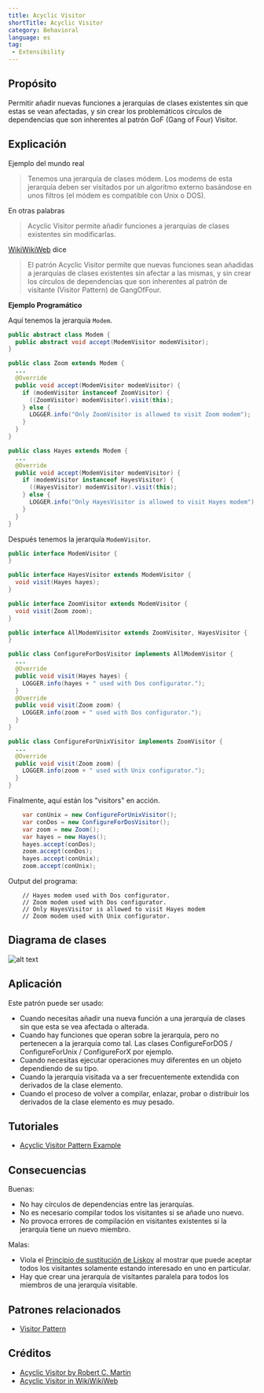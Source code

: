 ```yaml
---
title: Acyclic Visitor
shortTitle: Acyclic Visitor
category: Behavioral
language: es
tag:
 - Extensibility
---
```


## Propósito

Permitir añadir nuevas funciones a jerarquías de clases existentes sin que estas se vean afectadas, y sin crear los problemáticos círculos de dependencias que son inherentes al patrón GoF (Gang of Four) Visitor.

## Explicación

Ejemplo del mundo real

> Tenemos una jerarquía de clases módem. Los modems de esta jerarquía deben ser visitados por un algoritmo externo basándose en unos filtros (el módem es compatible con Unix o DOS).

En otras palabras

> Acyclic Visitor permite añadir funciones a jerarquías de clases existentes sin modificarlas.

[WikiWikiWeb](https://wiki.c2.com/?AcyclicVisitor) dice

> El patrón Acyclic Visitor permite que nuevas funciones sean añadidas a jerarquías de clases existentes sin afectar a las mismas, y sin crear los círculos de dependencias que son inherentes al patrón de visitante (Visitor Pattern) de GangOfFour.

**Ejemplo Programático**

Aquí tenemos la jerarquía `Modem`.

```java
public abstract class Modem {
  public abstract void accept(ModemVisitor modemVisitor);
}

public class Zoom extends Modem {
  ...
  @Override
  public void accept(ModemVisitor modemVisitor) {
    if (modemVisitor instanceof ZoomVisitor) {
      ((ZoomVisitor) modemVisitor).visit(this);
    } else {
      LOGGER.info("Only ZoomVisitor is allowed to visit Zoom modem");
    }
  }
}

public class Hayes extends Modem {
  ...
  @Override
  public void accept(ModemVisitor modemVisitor) {
    if (modemVisitor instanceof HayesVisitor) {
      ((HayesVisitor) modemVisitor).visit(this);
    } else {
      LOGGER.info("Only HayesVisitor is allowed to visit Hayes modem");
    }
  }
}
```

Después tenemos la jerarquía `ModemVisitor`.

```java
public interface ModemVisitor {
}

public interface HayesVisitor extends ModemVisitor {
  void visit(Hayes hayes);
}

public interface ZoomVisitor extends ModemVisitor {
  void visit(Zoom zoom);
}

public interface AllModemVisitor extends ZoomVisitor, HayesVisitor {
}

public class ConfigureForDosVisitor implements AllModemVisitor {
  ...
  @Override
  public void visit(Hayes hayes) {
    LOGGER.info(hayes + " used with Dos configurator.");
  }
  @Override
  public void visit(Zoom zoom) {
    LOGGER.info(zoom + " used with Dos configurator.");
  }
}

public class ConfigureForUnixVisitor implements ZoomVisitor {
  ...
  @Override
  public void visit(Zoom zoom) {
    LOGGER.info(zoom + " used with Unix configurator.");
  }
}
```

Finalmente, aquí están los "visitors" en acción.

```java
    var conUnix = new ConfigureForUnixVisitor();
    var conDos = new ConfigureForDosVisitor();
    var zoom = new Zoom();
    var hayes = new Hayes();
    hayes.accept(conDos);
    zoom.accept(conDos);
    hayes.accept(conUnix);
    zoom.accept(conUnix);   
```

Output del programa:

```
    // Hayes modem used with Dos configurator.
    // Zoom modem used with Dos configurator.
    // Only HayesVisitor is allowed to visit Hayes modem
    // Zoom modem used with Unix configurator.
```

## Diagrama de clases

![alt text](./etc/acyclic-visitor.png "Acyclic Visitor")

## Aplicación

Este patrón puede ser usado:

* Cuando necesitas añadir una nueva función a una jerarquía de clases sin que esta se vea afectada o alterada.
* Cuando hay funciones que operan sobre la jerarquía, pero no pertenecen a la jerarquía como tal. Las clases ConfigureForDOS / ConfigureForUnix / ConfigureForX por ejemplo.
* Cuando necesitas ejecutar operaciones muy diferentes en un objeto dependiendo de su tipo.
* Cuando la jerarquía visitada va a ser frecuentemente extendida con derivados de la clase elemento.
* Cuando el proceso de volver a compilar, enlazar, probar o distribuir los derivados de la clase elemento es muy pesado.

## Tutoriales

* [Acyclic Visitor Pattern Example](https://codecrafter.blogspot.com/2012/12/the-acyclic-visitor-pattern.html)

## Consecuencias

Buenas:

* No hay círculos de dependencias entre las jerarquías.
* No es necesario compilar todos los visitantes si se añade uno nuevo.
* No provoca errores de compilación en visitantes existentes si la jerarquía tiene un nuevo miembro.

Malas:

* Viola el [Principio de sustitución de Liskov](https://java-design-patterns.com/principles/#liskov-substitution-principle) al mostrar que puede aceptar todos los visitantes solamente estando interesado en uno en particular.
* Hay que crear una jerarquía de visitantes paralela para todos los miembros de una jerarquía visitable.

## Patrones relacionados

* [Visitor Pattern](https://java-design-patterns.com/patterns/visitor/)

## Créditos

* [Acyclic Visitor by Robert C. Martin](http://condor.depaul.edu/dmumaugh/OOT/Design-Principles/acv.pdf)
* [Acyclic Visitor in WikiWikiWeb](https://wiki.c2.com/?AcyclicVisitor)
